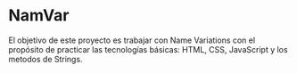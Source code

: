 # NamVar
El objetivo de este proyecto es trabajar con Name Variations con el propósito de practicar las tecnologías básicas: HTML, CSS, JavaScript y los metodos de Strings. 
